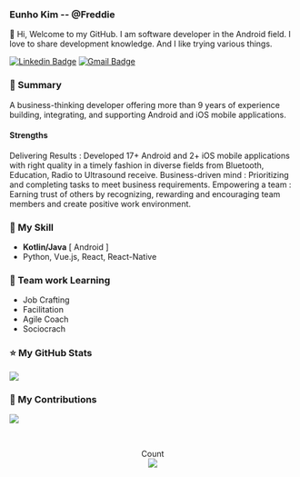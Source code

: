 ### Eunho Kim -- @Freddie

👋 Hi, Welcome to my GitHub. I am software developer in the Android field. I love to share development knowledge. And I like trying various things.

[![Linkedin Badge](https://img.shields.io/badge/-LinkedIn-blue?style=flat-square&logo=Linkedin&logoColor=white&link=https://www.linkedin.com/in/은호-김-b766a7104)](https://www.linkedin.com/in/은호-김-b766a7104) [![Gmail Badge](https://img.shields.io/badge/-Gmail-d14836?style=flat-square&logo=Gmail&logoColor=white&link=mailto:chakangost@gmail.com)](mailto:chakangost@gmail.com) 


### 🐼 Summary
A business-thinking developer offering more than 9 years of experience building, integrating, and supporting Android and iOS mobile applications.


#### Strengths
Delivering Results : Developed 17+ Android and 2+ iOS mobile applications with right quality in a timely fashion in diverse fields from Bluetooth, Education, Radio to Ultrasound receive.
Business-driven mind : Prioritizing and completing tasks to meet business requirements.
Empowering a team : Earning trust of others by recognizing, rewarding and encouraging team members and create positive work environment.






### 📕 My Skill



- **Kotlin/Java** [ Android ]
- Python, Vue.js, React, React-Native



### 📑 Team work Learning



- Job Crafting
- Facilitation
- Agile Coach
- Sociocrach



### ⭐ My GitHub Stats

[![](https://github-readme-stats.vercel.app/api?username=chakangost&show_icons=true&hide_border=true)]((https://github.com/chakangost))



### 🌱 My Contributions

![](https://ghchart.rshah.org/chakangost)



</br>

<p align="center"> 
  Count<br>
  <img src="https://profile-counter.glitch.me/chakangost/count.svg" />
</p>

